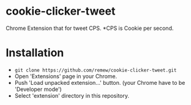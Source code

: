 # cookie-clicker-tweet
Chrome Extension that for tweet CPS. *CPS is Cookie per second.

# Installation
- `git clone https://github.com/remew/cookie-clicker-tweet.git`
- Open 'Extensions' page in your Chrome.
- Push 'Load unpacked extension...' button. (your Chrome have to be 'Developer mode')
- Select 'extension' directory in this repository.

